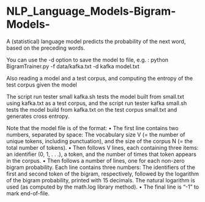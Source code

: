 # NLP_Language_Models-Bigram-Models-
A (statistical) language model predicts the probability of the next word, based on the preceding words.


You can use the -d option to save the model to file, e.g. :
python BigramTrainer.py -f data/kafka.txt -d kafka model.txt

Also reading a model and a test corpus, and computing the entropy of the test corpus given the model 

The script run tester small kafka.sh tests the model built from small.txt using kafka.txt as a test corpus, and the script run tester kafka small.sh tests the model build from kafka.txt on the test corpus small.txt and generates cross entropy.

Note that the model file is of the format:
• The first line contains two numbers, separated by space: The vocabulary size V (= the number of unique tokens, including punctuation), and the size of the corpus N (= the total number of tokens).
• Then follows V lines, each containing three items: an identifier (0, 1, . . .), a token, and the number of times that token appears in the corpus.
• Then follows a number of lines, one for each non-zero bigram probability. Each line contains three numbers: The identifiers of the first and second token of the bigram, respectively, followed by the logarithm of the bigram probability, printed with 15 decimals. The natural logarithm is used (as computed by the math.log library method).
• The final line is “-1” to mark end-of-file.
